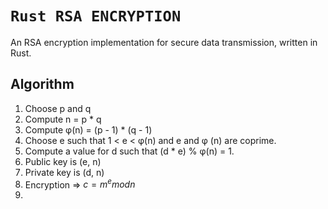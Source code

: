 # `Rust RSA ENCRYPTION`

An RSA encryption implementation for secure data transmission, written in Rust.

## Algorithm

1. Choose p and q
2. Compute n = p * q
3. Compute φ(n) = (p - 1) * (q - 1)
4. Choose e such that 1 < e < φ(n) and e and φ (n) are coprime.
5. Compute a value for d such that (d * e) % φ(n) = 1.
6. Public key is (e, n)
7. Private key is (d, n)
8. Encryption => $c=m^e modn$
9. 
